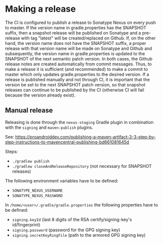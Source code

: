 # Making a release

The CI is configured to publish a release to Sonatype Nexus on every push to master. If the version name in gradle.properties has the SNAPSHOT suffix, then a snapshot release will be published on Sonatype and a pre-release with tag "latest" will be created/replaced on Github. If, on the other hand, the version name does not have the SNAPSHOT suffix, a proper release with that version name will be made on Sonatype and Github and subsequently, the version name in gradle.properties is updated to the SNAPSHOT of the next semantic patch version. In both cases, the Github release notes are created automatically from commit messages. Thus, to make a release it is sufficient (and recommended) to make a commit to master which only updates gradle.properties to the desired version. If a release is published manually and not through CI, it is important that the version be set to the next SNAPSHOT patch version, so that snapshot releases can continue to be published by the CI (otherwise CI will fail because the version already exist).


## Manual release

Releasing is done through the `nexus-staging` Gradle plugin in combination with the `signing` and `maven-publish` plugins.

See: https://proandroiddev.com/publishing-a-maven-artifact-3-3-step-by-step-instructions-to-mavencentral-publishing-bd661081645d

Steps:
- `./gradlew publish`
- `./gradlew closeAndReleaseRepository` (not necessary for SNAPSHOT releases)

The following environment variables have to be defined:
- `SONATYPE_NEXUS_USERNAME`
- `SONATYPE_NEXUS_PASSWORD`

In `/home/<user>/.gradle/gradle.properties` the following properties have to be defined:
- `signing.keyId` (last 8 digits of the RSA certify/signing-key's id/fingerprint)
- `signing.password` (password for the GPG signing key)
- `signing.secretKeyRingFile` (path to the armored GPG signing key)
